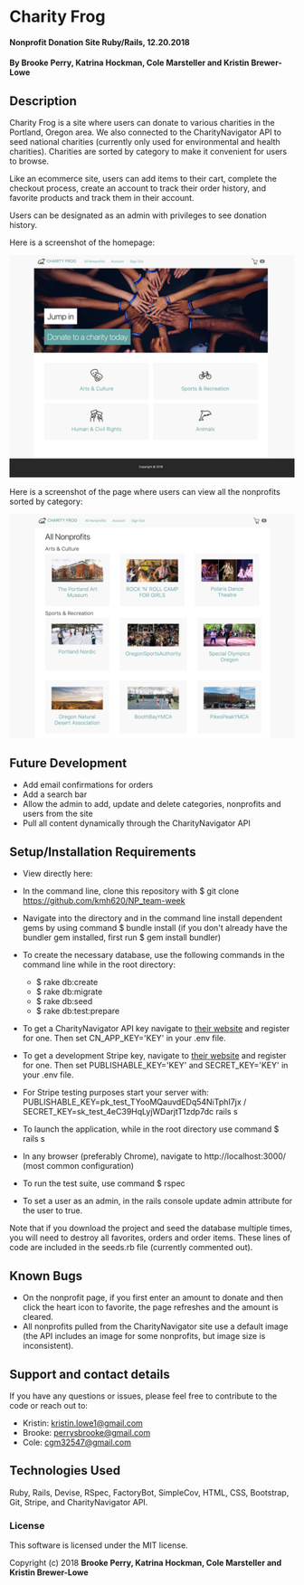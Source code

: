 # Charity Frog

#### Nonprofit Donation Site Ruby/Rails, 12.20.2018

#### By Brooke Perry, Katrina Hockman, Cole Marsteller  and Kristin Brewer-Lowe

## Description

Charity Frog is a site where users can donate to various charities in the Portland, Oregon area. We also connected to the CharityNavigator API to seed national charities (currently only used for environmental and health charities). Charities are sorted by category to make it convenient for users to browse.

Like an ecommerce site, users can add items to their cart, complete the checkout process, create an account to track their order history, and favorite products and track them in their account.

Users can be designated as an admin with privileges to see donation history.

Here is a screenshot of the homepage:

<img src="/app/assets/images/homepage.png" style="width: 700px">

Here is a screenshot of the page where users can view all the nonprofits sorted by category:

<img src="/app/assets/images/all_nonprofits.png" style="width: 700px">

## Future Development
* Add email confirmations for orders
* Add a search bar
* Allow the admin to add, update and delete categories, nonprofits and users from the site
* Pull all content dynamically through the CharityNavigator API

## Setup/Installation Requirements

* View directly here:
* In the command line, clone this repository with $ git clone https://github.com/kmh620/NP_team-week
* Navigate into the directory and in the command line install dependent gems by using command $ bundle install (if you don't already have the bundler gem installed, first run $ gem install bundler)
* To create the necessary database, use the following commands in the command line while in the root directory:
  * $ rake db:create
  * $ rake db:migrate
  * $ rake db:seed
  * $ rake db:test:prepare

* To get a CharityNavigator API key navigate to <a href="https://charity.3scale.net/login" target="blank">their website</a> and register for one. Then set CN_APP_KEY='KEY' in your .env file.
* To get a development Stripe key, navigate to <a href="https://stripe.com/docs/keys" target="blank">their website</a> and register for one. Then set PUBLISHABLE_KEY='KEY' and SECRET_KEY='KEY' in your .env file.
* For Stripe testing purposes start your server with: PUBLISHABLE_KEY=pk_test_TYooMQauvdEDq54NiTphI7jx / SECRET_KEY=sk_test_4eC39HqLyjWDarjtT1zdp7dc rails s
* To launch the application, while in the root directory use command $ rails s
* In any browser (preferably Chrome), navigate to http://localhost:3000/ (most common configuration)
* To run the test suite, use command $ rspec
* To set a user as an admin, in the rails console update admin attribute for the user to true.

Note that if you download the project and seed the database multiple times, you will need to destroy all favorites, orders and order items. These lines of code are included in the seeds.rb file (currently commented out).

## Known Bugs

* On the nonprofit page, if you first enter an amount to donate and then click the heart icon to favorite, the page refreshes and the amount is cleared.
* All nonprofits pulled from the CharityNavigator site use a default image (the API includes an image for some nonprofits, but image size is inconsistent).

## Support and contact details

If you have any questions or issues, please feel free to contribute to the code or reach out to:
  * Kristin: kristin.lowe1@gmail.com
  * Brooke: perrysbrooke@gmail.com
  * Cole: cgm32547@gmail.com

## Technologies Used

Ruby, Rails, Devise, RSpec, FactoryBot, SimpleCov, HTML, CSS, Bootstrap, Git, Stripe, and CharityNavigator API.

### License

This software is licensed under the MIT license.

Copyright (c) 2018 **Brooke Perry, Katrina Hockman, Cole Marsteller  and Kristin Brewer-Lowe**
